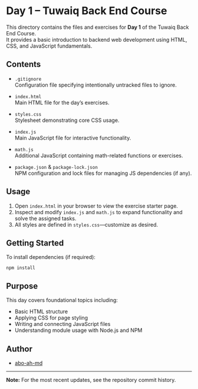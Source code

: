 # Day 1 – Tuwaiq Back End Course

This directory contains the files and exercises for **Day 1** of the Tuwaiq Back End Course.  
It provides a basic introduction to backend web development using HTML, CSS, and JavaScript fundamentals.

## Contents

- `.gitignore`  
  Configuration file specifying intentionally untracked files to ignore.

- `index.html`  
  Main HTML file for the day’s exercises.

- `styles.css`  
  Stylesheet demonstrating core CSS usage.

- `index.js`  
  Main JavaScript file for interactive functionality.

- `math.js`  
  Additional JavaScript containing math-related functions or exercises.

- `package.json` & `package-lock.json`  
  NPM configuration and lock files for managing JS dependencies (if any).

## Usage

1. Open `index.html` in your browser to view the exercise starter page.
2. Inspect and modify `index.js` and `math.js` to expand functionality and solve the assigned tasks.
3. All styles are defined in `styles.css`—customize as desired.

## Getting Started

To install dependencies (if required):
```
npm install
```

## Purpose

This day covers foundational topics including:

- Basic HTML structure
- Applying CSS for page styling
- Writing and connecting JavaScript files
- Understanding module usage with Node.js and NPM

## Author

- [abo-ah-md](https://github.com/abo-ah-md)

---

**Note:** For the most recent updates, see the repository commit history.
